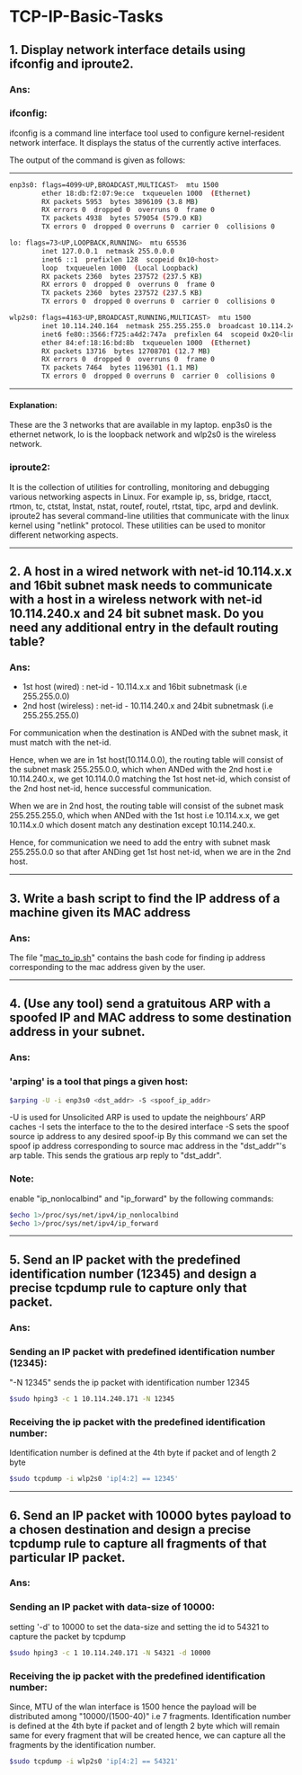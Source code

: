 # TCP-IP-Basic-Tasks

## 1.	Display network interface details using ifconfig and iproute2.
### Ans:
###	ifconfig:
	
ifconfig is a command line interface tool used to configure kernel-resident network interface.
It displays the status of the currently active interfaces.

The output of the command is given as follows:
***************************************************************************
```bash
enp3s0: flags=4099<UP,BROADCAST,MULTICAST>  mtu 1500
        ether 18:db:f2:07:9e:ce  txqueuelen 1000  (Ethernet)
        RX packets 5953  bytes 3896109 (3.8 MB)
        RX errors 0  dropped 0  overruns 0  frame 0
        TX packets 4938  bytes 579054 (579.0 KB)
        TX errors 0  dropped 0 overruns 0  carrier 0  collisions 0

lo: flags=73<UP,LOOPBACK,RUNNING>  mtu 65536
        inet 127.0.0.1  netmask 255.0.0.0
        inet6 ::1  prefixlen 128  scopeid 0x10<host>
        loop  txqueuelen 1000  (Local Loopback)
        RX packets 2360  bytes 237572 (237.5 KB)
        RX errors 0  dropped 0  overruns 0  frame 0
        TX packets 2360  bytes 237572 (237.5 KB)
        TX errors 0  dropped 0 overruns 0  carrier 0  collisions 0

wlp2s0: flags=4163<UP,BROADCAST,RUNNING,MULTICAST>  mtu 1500
        inet 10.114.240.164  netmask 255.255.255.0  broadcast 10.114.240.255
        inet6 fe80::3566:f725:a4d2:747a  prefixlen 64  scopeid 0x20<link>
        ether 84:ef:18:16:bd:8b  txqueuelen 1000  (Ethernet)
        RX packets 13716  bytes 12708701 (12.7 MB)
        RX errors 0  dropped 0  overruns 0  frame 0
        TX packets 7464  bytes 1196301 (1.1 MB)
        TX errors 0  dropped 0 overruns 0  carrier 0  collisions 0
```
****************************************************************************

#### Explanation:
These are the 3 networks that are available in my laptop.
enp3s0 is the ethernet network, lo is the loopback network and wlp2s0 is the 
wireless network.


###	iproute2:
	
It is the collection of utilities for controlling, monitoring and
debugging various networking aspects in Linux. For example ip, ss, bridge,
rtacct, rtmon, tc, ctstat, lnstat, nstat, routef, routel, rtstat, tipc, arpd
and devlink. 
iproute2 has several command-line utilities that communicate with the linux 
kernel using "netlink" protocol.
These utilities can be used to monitor different networking aspects.


------------------------------------------------------------------------------

## 2.	A host in a wired network with net-id 10.114.x.x and 16bit subnet mask needs to communicate with a host in a wireless network with net-id 10.114.240.x and 24 bit subnet mask. Do you need any additional entry in the default routing table?
### Ans:
- 1st host (wired)    : net-id - 10.114.x.x and 16bit subnetmask 
					(i.e 255.255.0.0)
- 2nd host (wireless) : net-id - 10.114.240.x and 24bit subnetmask 
					(i.e 255.255.255.0)

For communication when the destination is ANDed with the subnet mask,
it must match with the net-id.

Hence, when we are in 1st host(10.114.0.0), the routing
table will consist of the subnet mask 255.255.0.0, which when ANDed with the
2nd host i.e 10.114.240.x, we get 10.114.0.0 matching the 1st host
net-id, which consist of the 2nd host net-id, hence successful communication.
	
When we are in 2nd host, the routing table will consist of the subnet
mask 255.255.255.0, which when ANDed with the 1st host i.e 10.114.x.x, we get
10.114.x.0 which dosent match any destination except 10.114.240.x.

Hence, for communication we need to add the entry with subnet mask 255.255.0.0
so that after ANDing get 1st host net-id, when we are in the 2nd host.

------------------------------------------------------------------------------

## 3. Write a bash script to find the IP address of a machine given its MAC address
### Ans:
The file "[mac_to_ip.sh](mac_to_ip.sh)" contains the bash code for finding ip address 
corresponding to the mac address given by the user.

-----------------------------------------------------------------------------

## 4.	(Use any tool) send a gratuitous ARP with a spoofed IP and MAC address to some destination address in your subnet.

### Ans:	
###	'arping' is a tool that pings a given host:

```bash
$arping -U -i enp3s0 <dst_addr> -S <spoof_ip_addr>
```

-U is used for Unsolicited ARP is used to update the neighbours’ ARP caches
-I sets the interface to the to the desired interface
-S sets the spoof source ip address to any desired spoof-ip
By this command we can set the spoof ip address corresponding to source mac address in the "dst_addr"'s arp table.
This sends the gratious arp reply to "dst_addr".

###	Note:
enable "ip_nonlocalbind" and "ip_forward" by the following commands:

```bash
$echo 1>/proc/sys/net/ipv4/ip_nonlocalbind
$echo 1>/proc/sys/net/ipv4/ip_forward
```

-----------------------------------------------------------------------------

## 5.	Send an IP packet with the predefined identification number (12345) and design a precise tcpdump rule to capture only that packet.

### Ans: 
###	Sending an IP packet with predefined identification number (12345):
"-N 12345" sends the ip packet with identification number 12345

```bash
$sudo hping3 -c 1 10.114.240.171 -N 12345
```

###	Receiving the ip packet with the predefined identification number:
Identification number is defined at the 4th byte if packet and of length 2 byte

```bash
$sudo tcpdump -i wlp2s0 'ip[4:2] == 12345'		
```

-----------------------------------------------------------------------------

## 6.	Send an IP packet with 10000 bytes payload to a chosen destination and design a precise tcpdump rule to capture all fragments of that particular IP packet.

### Ans:	
###	Sending an IP packet with data-size of 10000:
setting '-d' to 10000 to set the data-size and setting the id to 54321 to capture the packet by tcpdump	

```bash
$sudo hping3 -c 1 10.114.240.171 -N 54321 -d 10000
```

###	Receiving the ip packet with the predefined identification number:
Since, MTU of the wlan interface is 1500 hence the payload will be distributed among 
"10000/(1500-40)" i.e 7 fragments.
Identification number is defined at the 4th byte if packet and of length 2 byte which will remain same
for every fragment that will be created
hence, we can capture all the fragments by the identification number.

```bash
$sudo tcpdump -i wlp2s0 'ip[4:2] == 54321'		
```
